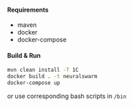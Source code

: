 #### Requirements

* maven 
* docker
* docker-compose

#### Build & Run

```bash
mvn clean install -T 1C
docker build . -t neuralswarm
docker-compose up
```

or use corresponding bash scripts in `/bin`
